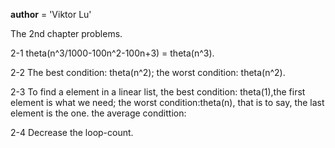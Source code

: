 __author__ = 'Viktor Lu'

The 2nd chapter problems.

2-1 theta(n^3/1000-100n^2-100n+3) = theta(n^3).

2-2 The best condition: theta(n^2); the worst condition: theta(n^2).

2-3 To find a element in a linear list, 
    the best condition: theta(1),the first element is what we need;
    the worst condition:theta(n), that is to say, the last element is the one.
    the average condittion: 

2-4 Decrease the loop-count.
